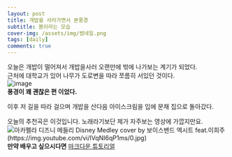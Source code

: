```yaml
---
layout: post
title: 개밥을 사러가면서 본풍경
subtitle: 봄이라는 모습 
cover-img: /assets/img/썸네일.png
tags: [daily]
comments: true
---
```

오늘은 개밥이 떨어져서 개밥을사러 오랜만에 밖에 나가보는 계기가 되었다.    
근처에 대학교가 있어 나무가 도로변을 따라 쪼름히 서있던 것이다.  
![image](Asset/img/개밥.jpg)   
**풍경이 꽤 괜찮은 편 이었다.**  

이후 저 길을 따라 걸으며 개밥을 산다음 아이스크림을 입에 문채 집으로 돌아갔다.  

오늘의 추천곡은 이것입니다. 노래라기보단 제가 자주보는 영상에 가깝지만요.  
![아카펠라 디즈니 메들리 Disney Medley cover by 보이스밴드 엑시트 feat.이희주(https://img.youtube.com/vi/lVqNI6qP1ms/0.jpg)](youtube.com/watch?v=lVqNI6qP1ms&list=RDMMuJUzAMEeYfM&index=12)  
**만약 배우고 싶으시다면** [마크다운 튜토리얼](https://www.markdowntutorial.com/)  



